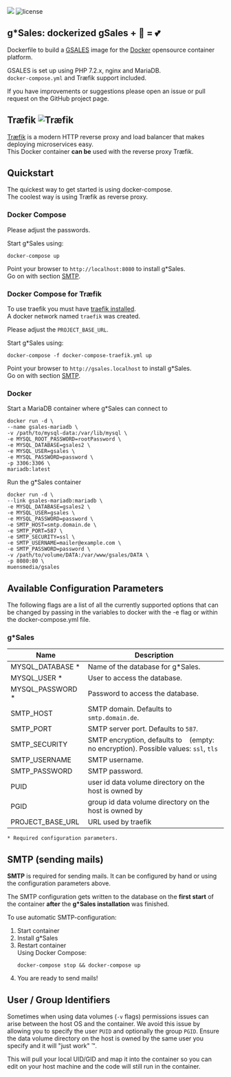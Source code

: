 [![](https://images.microbadger.com/badges/image/muensmedia/gsales.svg)](https://microbadger.com/images/muensmedia/gsales "Get your own image badge on microbadger.com")
![license](https://img.shields.io/badge/license-GPL--3.0-blue.svg)

## g*Sales: dockerized gSales + 🐋 = 💕

Dockerfile to build a [GSALES](https://www.gsales.de/) image for the [Docker](https://www.docker.com/products/docker-engine) opensource container platform.

GSALES is set up using PHP 7.2.x, nginx and MariaDB.  
``docker-compose.yml`` and Træfik support included.
 
If you have improvements or suggestions please open an issue or pull request on the GitHub project page.

## Træfik ![](https://github.com/containous/traefik/raw/master/docs/img/traefik.icon.png "Træfik")

[Træfik](https://github.com/containous/traefik/) is a modern HTTP reverse proxy and load balancer that makes deploying microservices easy.  
This Docker container **can be** used with the reverse proxy Træfik.

## Quickstart
The quickest way to get started is using docker-compose.  
The coolest way is using Træfik as reverse proxy.

### Docker Compose
Please adjust the passwords.

Start g*Sales using:
```
docker-compose up
```

Point your browser to ``http://localhost:8080`` to install g*Sales.  
Go on with section [SMTP](#smtp).

### Docker Compose for Træfik
To use traefik you must have [traefik installed](https://www.digitalocean.com/community/tutorials/how-to-use-traefik-as-a-reverse-proxy-for-docker-containers-on-ubuntu-16-04).  
A docker network named ``traefik`` was created.

Please adjust the ``PROJECT_BASE_URL``.

Start g*Sales using:
```
docker-compose -f docker-compose-traefik.yml up
```
Point your browser to ``http://gsales.localhost`` to install g*Sales.  
Go on with section [SMTP](#smtp).

### Docker
Start a MariaDB container where g*Sales can connect to
```
docker run -d \
--name gsales-mariadb \
-v /path/to/mysql-data:/var/lib/mysql \
-e MYSQL_ROOT_PASSWORD=rootPassword \
-e MYSQL_DATABASE=gsales2 \
-e MYSQL_USER=gsales \
-e MYSQL_PASSWORD=password \
-p 3306:3306 \
mariadb:latest
```
Run the g*Sales container
```
docker run -d \
--link gsales-mariadb:mariadb \
-e MYSQL_DATABASE=gsales2 \
-e MYSQL_USER=gsales \
-e MYSQL_PASSWORD=password \
-e SMTP_HOST=smtp.domain.de \
-e SMTP_PORT=587 \
-e SMTP_SECURITY=ssl \
-e SMTP_USERNAME=mailer@example.com \
-e SMTP_PASSWORD=password \
-v /path/to/volume/DATA:/var/www/gsales/DATA \
-p 8080:80 \
muensmedia/gsales
```

## Available Configuration Parameters
The following flags are a list of all the currently supported options that can be changed by passing in the variables to docker with the -e flag or within the docker-compose.yml file.

### g*Sales
| Name                | Description                                                                                 |
|---------------------|---------------------------------------------------------------------------------------------|
| MYSQL_DATABASE *    | Name of the database for g*Sales.                                                           |
| MYSQL_USER *        | User to access the database.                                                                |
| MYSQL_PASSWORD *    | Password to access the database.                                                            |
| SMTP_HOST           | SMTP domain. Defaults to ``smtp.domain.de``.                                                |
| SMTP_PORT           | SMTP server port. Defaults to ``587``.                                                      |
| SMTP_SECURITY       | SMTP encryption, defaults to `` `` (empty: no encryption). Possible values: ``ssl``, ``tls``|
| SMTP_USERNAME       | SMTP username.                                                                              |
| SMTP_PASSWORD       | SMTP password.                                                                              |
| PUID                | user id data volume directory on the host is owned by                                       |
| PGID                | group id data volume directory on the host is owned by                                      |
|  PROJECT_BASE_URL   | URL used by traefik                                                                         |

``* Required configuration parameters.``

## SMTP (sending mails)
**SMTP** is required for sending mails.
It can be configured by hand or using the configuration parameters above.

The SMTP configuration gets written to the database on the **first start** of the container **after** the **g\*Sales installation** was finished.

To use automatic SMTP-configuration:
1. Start container
2. Install g*Sales
3. Restart container  
    Using Docker Compose:
    ```
    docker-compose stop && docker-compose up
    ```
4. You are ready to send mails!

## User / Group Identifiers
Sometimes when using data volumes (`-v` flags) permissions issues can arise between the host OS and the container. We avoid this issue by allowing you to specify the user `PUID` and optionally the group `PGID`. Ensure the data volume directory on the host is owned by the same user you specify and it will "just work" ™.

This will pull your local UID/GID and map it into the container so you can edit on your host machine and the code will still run in the container.

